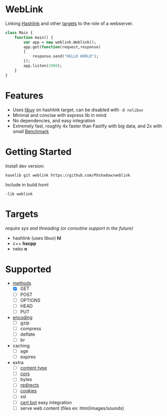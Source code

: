 WebLink
======
Linking [Hashlink](https://github.com/HaxeFoundation/hashlink) and other [targets](#targets) to the role of a webserver.

```haxe
class Main {
    function main() {
        var app = new weblink.Weblink();
        app.get(function(request,response)
        {
            response.send("HELLO WORLD");
        });
        app.listen(2000);
    }
}
```

Features
====
* Uses [libuv](https://github.com/libuv/libuv) on hashlink target, can be disabled with ```-D nolibuv```
* Minimal and concise with express lib in mind
* No dependencies, and easy integration
* Extremely fast, roughly 4x faster than Fastify with big data, and 2x with small [Benchmark](https://github.com/PXshadow/weblinkBenchmark)


Getting Started
====

Install dev version:
```
haxelib git weblink https://github.com/PXshadow/weblink
```
Include in build.hxml
```
-lib weblink
```

# Targets 
*require sys and threading (or coroutine support in the future)*
* hashlink (uses libuv) **hl**
* c++ **hxcpp**
* neko **n**

Supported
====
- [methods](https://developer.mozilla.org/en-US/docs/Web/HTTP/Methods)
    - [x] GET
    - [ ] POST
    - [ ] OPTIONS
    - [ ] HEAD
    - [ ] PUT
- [encoding](https://developer.mozilla.org/en-US/docs/Web/HTTP/Compression)
    - [ ] gzip
    - [ ] compress
    - [ ] deflate
    - [ ] br
- caching
    - [ ] age
    - [ ] expires
- extra
    - [ ] [content type](https://developer.mozilla.org/en-US/docs/Web/HTTP/Headers/Content-Type)
    - [ ] [cors](https://developer.mozilla.org/en-US/docs/Web/HTTP/CORS)
    - [ ] bytes
    - [ ] [redirects](https://developer.mozilla.org/en-US/docs/Web/HTTP/Redirections)
    - [ ] [cookies](https://developer.mozilla.org/en-US/docs/Web/HTTP/Cookies)
    - [ ] ssl
    - [ ] [cert bot](https://certbot.eff.org/) easy integration
    - [ ] serve web content (files ex: html/images/sounds)

